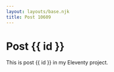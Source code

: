 ```yaml
---
layout: layouts/base.njk
title: Post 10609
---
```


# Post {{ id }}

This is post {{ id }} in my Eleventy project.
